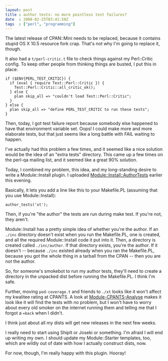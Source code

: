 ```yaml
---
layout: post
title : author tests: no more pointless test failures?
date  : 2008-02-25T03:41:58Z
tags  : ["perl", "programming"]
---
```

The latest release of CPAN::Mini needs to be replaced, because it contains
stupid OS X 10.5 resource fork crap.  That's not why I'm going to replace it,
though.

It also had a `t/perl-critic.t` file to check things against my Perl::Critic
config.  To keep other people from thinking things are busted, I put this in
place:

    if ($ENV{PERL_TEST_CRITIC}) {
      if (eval { require Test::Perl::Critic }) {
        Test::Perl::Critic::all_critic_ok();
      } else {
        plan skip_all => "couldn't load Test::Perl::Critic";
      }
    } else {
      plan skip_all => "define PERL_TEST_CRITIC to run these tests";
    }

Then, today, I got test failure report because somebody else happened to have
that environment variable set.  Oops!  I could make more and more elaborate
tests, but that just seems like a long battle with FAIL waiting to happen.

I've actually had this problem a few times, and it seemed like a nice solution
would be the idea of an "extra tests" directory.  This came up a few times on
the perl-qa mailing list, and it seemed like a great 90% solution.

Today, I combined my problem, this idea, and my long-standing desire to write a
Module::Install plugin.  I uploaded
[Module::Install::AuthorTests](http://search.cpan.org/dist/Module-Install-AuthorTests) earlier this evening.

Basically, it lets you add a line like this to your Makefile.PL (assuming that
you use Module::Install):

    author_tests('xt');

Then, if you're "the author" the tests are run during make test.  If you're
not, they aren't.

Module::Install has a pretty simple idea of whether you're the author.  If an
`./inc` directory doesn't exist when you run the Makefile.PL, one is created,
and all the required Module::Install code it put into it.  Then, a directory is
created called `./inc/author`.  If that directory exists, you're the author.
If it doesn't -- because `./inc` existed already when you ran the Makefile.PL,
because you got the whole thing in a tarball from the CPAN -- then you are not
the author.

So, for someone's smokebot to run my author tests, they'll need to create a
directory in the unpacked dist before running the Makefile.PL.  I think I'm
safe.

Further, moving `pod-coverage.t` and friends to `./xt` looks like it won't
affect my kwalitee rating at CPANTS.  A look at
[Module-CPANTS-Analyse](http://search.cpan.org/dist/Module-CPANTS-Analyse/)
makes it look like it will find the tests with no problem, but I won't have to
worry about every old smoker on the internet running them and telling me that I
forgot a `=back` when I didn't.

I think just about all my dists will get new releases in the next few weeks.

I really need to start using ShipIt or Joseki or something.  I'm afraid I will
end up writing my own.  I should update my Module::Starter templates, too,
which are wildly out of date with how I actually construct dists, now.

For now, though, I'm really happy with this plugin.  Hooray!

